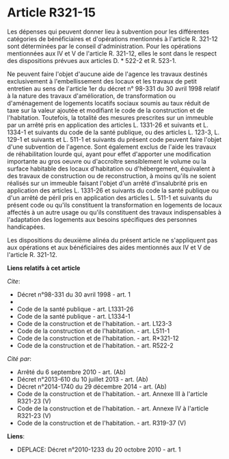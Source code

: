 # Article R321-15

Les dépenses qui peuvent donner lieu à subvention pour les différentes catégories de bénéficiaires et d'opérations mentionnés
à l'article R. 321-12 sont déterminées par le conseil d'administration. Pour les opérations mentionnées aux IV et V de
l'article R. 321-12, elles le sont dans le respect des dispositions prévues aux articles D. * 522-2 et R. 523-1. 

Ne peuvent faire l'objet d'aucune aide de l'agence les travaux destinés exclusivement à l'embellissement des locaux et les
travaux de petit entretien au sens de l'article 1er du décret n° 98-331 du 30 avril 1998 relatif à la nature des travaux
d'amélioration, de transformation ou d'aménagement de logements locatifs sociaux soumis au taux réduit de taxe sur la valeur
ajoutée et modifiant le code de la construction et de l'habitation. Toutefois, la totalité des mesures prescrites sur un
immeuble par un arrêté pris en application des articles L. 1331-26 et suivants et L. 1334-1 et suivants du code de la santé
publique, ou des articles L. 123-3, L. 129-1 et suivants et L. 511-1 et suivants du présent code peuvent faire l'objet d'une
subvention de l'agence. Sont également exclus de l'aide les travaux de réhabilitation lourde qui, ayant pour effet d'apporter
une modification importante au gros oeuvre ou d'accroître sensiblement le volume ou la surface habitable des locaux
d'habitation ou d'hébergement, équivalent à des travaux de construction ou de reconstruction, à moins qu'ils ne soient
réalisés sur un immeuble faisant l'objet d'un arrêté d'insalubrité pris en application des articles L. 1331-26 et suivants du
code la santé publique ou d'un arrêté de péril pris en application des articles L. 511-1 et suivants du présent code ou
qu'ils constituent la transformation en logements de locaux affectés à un autre usage ou qu'ils constituent des travaux
indispensables à l'adaptation des logements aux besoins spécifiques des personnes handicapées. 

Les dispositions du deuxième alinéa du présent article ne s'appliquent pas aux opérations et aux bénéficiaires des aides
mentionnés aux IV et V de l'article R. 321-12.

**Liens relatifs à cet article**

_Cite_:

  - Décret n°98-331 du 30 avril 1998 - art. 1
  - 
  - Code de la santé publique - art. L1331-26
  - Code de la santé publique - art. L1334-1
  - Code de la construction et de l'habitation. - art. L123-3
  - Code de la construction et de l'habitation. - art. L511-1
  - Code de la construction et de l'habitation. - art. R*321-12
  - Code de la construction et de l'habitation. - art. R522-2

_Cité par_:

  - Arrêté du 6 septembre 2010 - art. (Ab)
  - Décret n°2013-610 du 10 juillet 2013 - art. (Ab)
  - Décret n°2014-1740 du 29 décembre 2014 - art. (Ab)
  - Code de la construction et de l'habitation. - art. Annexe III à l'article R321-23 (V)
  - Code de la construction et de l'habitation. - art. Annexe IV à l'article R321-23 (V)
  - Code de la construction et de l'habitation. - art. R319-37 (V)

**Liens**:

  - DEPLACE: Décret n°2010-1233 du 20 octobre 2010 - art. 1
